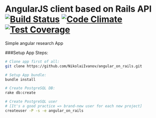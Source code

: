 # AngularJS client based on Rails API [![Build Status](https://travis-ci.org/NikolaiIvanov/angular_on_rails.svg)](https://travis-ci.org/NikolaiIvanov/angular_on_rails) [![Code Climate](https://codeclimate.com/github/NikolaiIvanov/angular_on_rails/badges/gpa.svg)](https://codeclimate.com/github/NikolaiIvanov/angular_on_rails) [![Test Coverage](https://codeclimate.com/github/NikolaiIvanov/angular_on_rails/badges/coverage.svg)](https://codeclimate.com/github/NikolaiIvanov/angular_on_rails/coverage)
Simple angular research App

###Setup App Steps:

```bash
# Clone app first of all:
git clone https://github.com/NikolaiIvanov/angular_on_rails.git

# Setup App bundle:
bundle install

# Create PostgreSQL DB:
rake db:create

# Create PostgreSQL user
# [It's a good practice => brand-new user for each new project]
createuser -P -s -e angular_on_rails